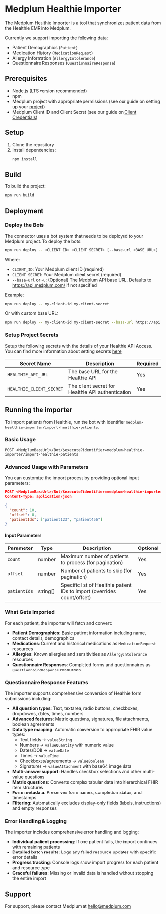 # Medplum Healthie Importer

The Medplum Healthie Importer is a tool that synchronizes patient data from the Healthie EMR into Medplum.

Currently we support importing the following data:

- Patient Demographics (`Patient`)
- Medication History (`MedicationRequest`)
- Allergy Information (`AllergyIntolerance`)
- Questionnaire Responses (`QuestionnaireResponse`)

## Prerequisites

- Node.js (LTS version recommended)
- npm
- Medplum project with appropriate permissions (see our guide on setting up your [project](https://www.medplum.com/docs/tutorials/register))
- Medplum Client ID and Client Secret (see our guide on [Client Credentials](https://www.medplum.com/docs/auth/client-credentials))

## Setup

1. Clone the repository
2. Install dependencies:
   ```bash
   npm install
   ```

## Build

To build the project:

```bash
npm run build
```

## Deployment

### Deploy the Bots

The connector uses a bot system that needs to be deployed to your Medplum project. To deploy the bots:

```bash
npm run deploy -- <CLIENT_ID> <CLIENT_SECRET> [--base-url <BASE_URL>]
```

Where:

- `CLIENT_ID`: Your Medplum client ID (required)
- `CLIENT_SECRET`: Your Medplum client secret (required)
- `--base-url` or `-u`: (Optional) The Medplum API base URL. Defaults to https://api.medplum.com/ if not specified

Example:

```bash
npm run deploy -- my-client-id my-client-secret
```

Or with custom base URL:

```bash
npm run deploy -- my-client-id my-client-secret --base-url https://api.medplum.com/
```

### Setup Project Secrets

Setup the following secrets with the details of your Healthie API Access. You can find more information about setting secrets [here](https://www.medplum.com/docs/bots/bot-secrets)

| Secret Name              | Description                                       | Required |
| ------------------------ | ------------------------------------------------- | -------- |
| `HEALTHIE_API_URL`       | The base URL for the Healthie API                 | Yes      |
| `HEALTHIE_CLIENT_SECRET` | The client secret for Healthie API authentication | Yes      |

## Running the importer

To import patients from Healthie, run the bot with identifier `medplum-healthie-importer/import-healthie-patients`.

### Basic Usage

```
POST <MedplumBaseUrl>/Bot/$execute?identifier=medplum-healthie-importer/import-healthie-patients
```

### Advanced Usage with Parameters

You can customize the import process by providing optional input parameters:

```json
POST <MedplumBaseUrl>/Bot/$execute?identifier=medplum-healthie-importer/import-healthie-patients
Content-Type: application/json

{
  "count": 10,
  "offset": 0,
  "patientIds": ["patient123", "patient456"]
}
```

#### Input Parameters

| Parameter    | Type     | Description                                                              | Optional |
| ------------ | -------- | ------------------------------------------------------------------------ | -------- |
| `count`      | number   | Maximum number of patients to process (for pagination)                   | Yes      |
| `offset`     | number   | Number of patients to skip (for pagination)                              | Yes      |
| `patientIds` | string[] | Specific list of Healthie patient IDs to import (overrides count/offset) | Yes      |

### What Gets Imported

For each patient, the importer will fetch and convert:

- **Patient Demographics**: Basic patient information including name, contact details, demographics
- **Medications**: Current and historical medications as `MedicationRequest` resources
- **Allergies**: Known allergies and sensitivities as `AllergyIntolerance` resources
- **Questionnaire Responses**: Completed forms and questionnaires as `QuestionnaireResponse` resources

### Questionnaire Response Features

The importer supports comprehensive conversion of Healthie form submissions including:

- **All question types**: Text, textarea, radio buttons, checkboxes, dropdowns, dates, times, numbers
- **Advanced features**: Matrix questions, signatures, file attachments, boolean agreements
- **Data type mapping**: Automatic conversion to appropriate FHIR value types:
  - Text fields → `valueString`
  - Numbers → `valueQuantity` with numeric value
  - Dates/DOB → `valueDate`
  - Times → `valueTime`
  - Checkboxes/agreements → `valueBoolean`
  - Signatures → `valueAttachment` with base64 image data
- **Multi-answer support**: Handles checkbox selections and other multi-value questions
- **Matrix questions**: Converts complex tabular data into hierarchical FHIR item structures
- **Form metadata**: Preserves form names, completion status, and timestamps
- **Filtering**: Automatically excludes display-only fields (labels, instructions) and empty responses

### Error Handling & Logging

The importer includes comprehensive error handling and logging:

- **Individual patient processing**: If one patient fails, the import continues with remaining patients
- **Detailed batch results**: Logs any failed resource updates with specific error details
- **Progress tracking**: Console logs show import progress for each patient and resource type
- **Graceful failures**: Missing or invalid data is handled without stopping the entire import

## Support

For support, please contact Medplum at hello@medplum.com
